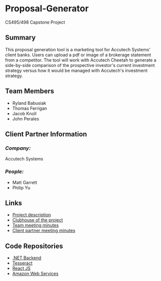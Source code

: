 # Proposal-Generator
CS495/498 Capstone Project

## **Summary**

This proposal generation tool is a marketing tool for Accutech Systems' client banks. Users can upload a pdf or image of a brokerage statement from a competitor. The tool will work with Accutech Cheetah to generate a side-by-side comparison of the prospective investor's current investment strategy versus how it would be managed with Accutech's investment strategy.

## **Team Members**

- Ryland Babusiak
- Thomas Ferrigan
- Jacob Knoll
- John Perales

## **Client Partner Information**

### *Company:*
Accutech Systems

### *People:*
- Matt Garrett
- Philip Yu

## **Links**

- [Project description](ProjectDescription.md)
- [Clubhouse of the project](https://app.clubhouse.io/cscap)
- [Team meeting minutes](MeetingMinutes/Team)
- [Client partner meeting minutes](MeetingMinutes/ClientPartner)

## **Code Repositories**

- [.NET Backend](https://dotnet.microsoft.com/)
- [Tesseract](https://github.com/tesseract-ocr/tesseract)
- [React JS](https://reactjs.org/)
- [Amazon Web Services](https://aws.amazon.com/)

